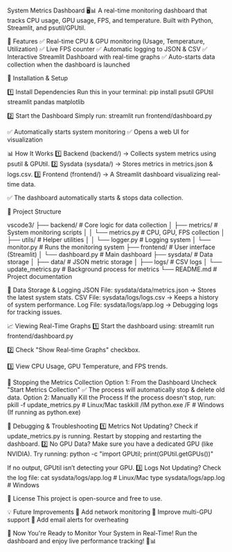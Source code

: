 System Metrics Dashboard 🖥️📊
A real-time monitoring dashboard that tracks CPU usage, GPU usage, FPS, and temperature. Built with Python, Streamlit, and psutil/GPUtil.

📌 Features
✅ Real-time CPU & GPU monitoring (Usage, Temperature, Utilization)
✅ Live FPS counter
✅ Automatic logging to JSON & CSV
✅ Interactive Streamlit Dashboard with real-time graphs
✅ Auto-starts data collection when the dashboard is launched

🚀 Installation & Setup

1️⃣ Install Dependencies
Run this in your terminal: pip install psutil GPUtil streamlit pandas matplotlib

2️⃣ Start the Dashboard
Simply run:
streamlit run frontend/dashboard.py

✅ Automatically starts system monitoring
✅ Opens a web UI for visualization

📊 How It Works
1️⃣ Backend (backend/) → Collects system metrics using psutil & GPUtil.
2️⃣ Sysdata (sysdata/) → Stores metrics in metrics.json & logs.csv.
3️⃣ Frontend (frontend/) → A Streamlit dashboard visualizing real-time data.

✅ The dashboard automatically starts & stops data collection.

📂 Project Structure

vscode3/
├── backend/               # Core logic for data collection
│   ├── metrics/           # System monitoring scripts
│   │   └── metrics.py     # CPU, GPU, FPS collection
│   ├── utils/             # Helper utilities
│   │   └── logger.py      # Logging system
│   └── monitor.py         # Runs the monitoring system
├── frontend/              # User interface (Streamlit)
│   └── dashboard.py       # Main dashboard
├── sysdata/               # Data storage
│   ├── data/              # JSON metric storage
│   ├── logs/              # CSV logs
│   └── update_metrics.py  # Background process for metrics
└── README.md              # Project documentation

📌 Data Storage & Logging
JSON File: sysdata/data/metrics.json → Stores the latest system stats.
CSV File: sysdata/logs/logs.csv → Keeps a history of system performance.
Log File: sysdata/logs/app.log → Debugging logs for tracking issues.

📈 Viewing Real-Time Graphs
1️⃣ Start the dashboard using:
streamlit run frontend/dashboard.py

2️⃣ Check "Show Real-time Graphs" checkbox.

3️⃣ View CPU Usage, GPU Temperature, and FPS trends.

🛑 Stopping the Metrics Collection
Option 1: From the Dashboard
Uncheck "Start Metrics Collection"
✅ The process will automatically stop & delete old data.
Option 2: Manually Kill the Process
If the process doesn't stop, run:
pkill -f update_metrics.py  # Linux/Mac
taskkill /IM python.exe /F  # Windows (If running as python.exe)

🐛 Debugging & Troubleshooting
1️⃣ Metrics Not Updating?
Check if update_metrics.py is running.
Restart by stopping and restarting the dashboard.
2️⃣ No GPU Data?
Make sure you have a dedicated GPU (like NVIDIA).
Try running: python -c "import GPUtil; print(GPUtil.getGPUs())"

If no output, GPUtil isn’t detecting your GPU.
3️⃣ Logs Not Updating?
Check the log file: 
cat sysdata/logs/app.log  # Linux/Mac
type sysdata/logs/app.log  # Windows

📜 License
This project is open-source and free to use.

💡 Future Improvements
🚀 Add network monitoring
🚀 Improve multi-GPU support
🚀 Add email alerts for overheating

🎉 Now You're Ready to Monitor Your System in Real-Time!
Run the dashboard and enjoy live performance tracking! 🚀📊